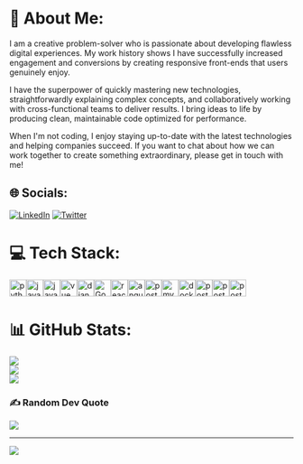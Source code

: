 # 💫 About Me:
I am a creative problem-solver who is passionate about developing flawless digital experiences. My work history shows I have successfully increased engagement and conversions by creating responsive front-ends that users genuinely enjoy.

I have the superpower of quickly mastering new technologies, straightforwardly explaining complex concepts, and collaboratively working with cross-functional teams to deliver results. I bring ideas to life by producing clean, maintainable code optimized for performance.

When I'm not coding, I enjoy staying up-to-date with the latest technologies and helping companies succeed. If you want to chat about how we can work together to create something extraordinary, please get in touch with me!


## 🌐 Socials:
[![LinkedIn](https://img.shields.io/badge/LinkedIn-%230077B5.svg?logo=linkedin&logoColor=white)](https://linkedin.com/in/norbert-brett) [![Twitter](https://img.shields.io/badge/Twitter-%231DA1F2.svg?logo=Twitter&logoColor=white)](https://twitter.com/@Norbert_Brett) 

# 💻 Tech Stack:

<div style="display:flex;gap=5px;">
    <img src="https://cdn.svgporn.com/logos/python.svg" width=30px height=30px alt="python"/>
  <img src="https://cdn.svgporn.com/logos/javascript.svg" width=30px height=30px alt="javascript"/>
  <img src="https://cdn.svgporn.com/logos/java.svg" width=30px height=30px alt="java"/>
  <img src="https://cdn.svgporn.com/logos/vue.svg" width=30px height=30px alt="vue"/>
  <img src="https://cdn.svgporn.com/logos/django-icon.svg" width=30px height=30px alt="django"/>
  <img src="https://cdn.svgporn.com/logos/gopher.svg" width=30px height=30px alt="Go"/>
  <img src="https://cdn.svgporn.com/logos/react.svg" width=30px height=30px alt="react"/>
  <img src="https://cdn.svgporn.com/logos/angular-icon.svg" width=30px height=30px alt="angular"/>
  <img src="https://cdn.svgporn.com/logos/postgresql.svg" width=30px height=30px alt="postgresql"/>
  <img src="https://cdn.svgporn.com/logos/mysql-icon.svg" width=30px height=30px alt="mysql"/>
  <img src="https://cdn.svgporn.com/logos/docker-icon.svg" width=30px height=30px alt="docker"/>
  <img src="https://cdn.svgporn.com/logos/aws.svg" width=30px height=30px alt="postgresql"/>
  <img src="https://cdn.svgporn.com/logos/figma.svg" width=30px height=30px alt="postgresql"/>
  <img src="https://cdn.svgporn.com/logos/tailwindcss-icon.svg" width=30px height=30px alt="postgresql"/>
</div>



# 📊 GitHub Stats:
![](https://github-readme-stats.vercel.app/api?username=Norbert-Brett&theme=dark&hide_border=false&include_all_commits=true&count_private=true)<br/>
![](https://github-readme-streak-stats.herokuapp.com/?user=Norbert-Brett&theme=dark&hide_border=false)<br/>
![](https://github-readme-stats.vercel.app/api/top-langs/?username=Norbert-Brett&theme=dark&hide_border=false&include_all_commits=true&count_private=true&layout=compact)

### ✍️ Random Dev Quote
![](https://quotes-github-readme.vercel.app/api?type=horizontal&theme=radical)

---
[![](https://visitcount.itsvg.in/api?id=Norbert-Brett&icon=0&color=0)](https://visitcount.itsvg.in)
